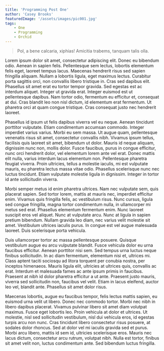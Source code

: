 ```yaml
---
title: 'Programming Post One'
author: 'Casey Brooks'
featuredImage: '/assets/images/pic001.jpg'
tags: 
    - One
    - Programming
    - Orchid
---
```


> Pol, a bene calcaria, xiphias! Amicitia trabems, tanquam talis olla.

Lorem ipsum dolor sit amet, consectetur adipiscing elit. Donec eu bibendum odio. Aenean in sapien felis. Pellentesque sem lectus, lobortis elementum felis eget, laoreet tempus lacus. Maecenas hendrerit risus sed sapien fringilla aliquam. Nullam a lobortis ligula, eget maximus lectus. Curabitur porta sagittis orci, non convallis libero tristique in. Cras sed dapibus elit. Phasellus sit amet erat eu tortor tempor gravida. Sed egestas est ac interdum aliquet. Integer ut gravida erat. Integer euismod est ut pellentesque dapibus. Nam tortor odio, fermentum eu efficitur et, consequat at dui. Cras blandit leo non nisl dictum, id elementum erat fermentum. Ut pharetra orci at quam congue tristique. Cras consequat justo nec hendrerit laoreet.

Phasellus id ipsum ut felis dapibus viverra vel eu neque. Aenean tincidunt porttitor vulputate. Etiam condimentum accumsan commodo. Integer imperdiet varius varius. Morbi eu sem massa. Ut augue quam, pellentesque venenatis risus sit amet, consectetur convallis nibh. Vivamus ipsum tellus, facilisis quis laoreet sit amet, bibendum ut dolor. Mauris id neque aliquam, dignissim nunc non, mollis dolor. Fusce faucibus, purus in congue efficitur, nunc orci hendrerit dolor, vel elementum lorem ante vel erat. Donec mattis elit nulla, varius interdum lacus elementum non. Pellentesque pharetra feugiat viverra. Proin ultricies, tellus a molestie iaculis, mi est vulputate mauris, eu pharetra lectus massa vitae odio. Phasellus scelerisque nunc nec luctus tincidunt. Etiam vulputate molestie ligula in dignissim. Integer in tortor id ante sollicitudin viverra.

Morbi semper metus id enim pharetra ultrices. Nam nec vulputate sem, quis placerat sapien. Sed tortor lorem, mattis at mauris nec, imperdiet efficitur enim. Vivamus quis fringilla felis, ac vestibulum risus. Nunc cursus, ligula sed congue fringilla, magna tortor condimentum nulla, in ullamcorper mi metus sed erat. Phasellus elementum fermentum enim. Nunc laoreet suscipit eros vel aliquet. Nunc at vulputate arcu. Nunc at ligula in sapien pretium bibendum. Nullam gravida leo diam, nec varius velit molestie sit amet. Vestibulum ultrices iaculis purus. In congue est vel augue malesuada laoreet. Duis scelerisque porta vehicula.

Duis ullamcorper tortor ac massa pellentesque posuere. Quisque vestibulum augue eu arcu vulputate blandit. Fusce vehicula dolor eu urna faucibus efficitur. Aenean porttitor nisi sem. Sed tempus urna luctus neque finibus sollicitudin. In ac diam fermentum, elementum nisi et, ultrices mi. Class aptent taciti sociosqu ad litora torquent per conubia nostra, per inceptos himenaeos. Mauris ligula elit, ultricies at ultrices quis, convallis ac erat. Interdum et malesuada fames ac ante ipsum primis in faucibus. Praesent at nibh id dolor pharetra efficitur a ut ante. Praesent justo mauris, viverra sed sollicitudin non, faucibus vel velit. Etiam in lacus eleifend, auctor leo vel, blandit ante. Phasellus sit amet dolor risus.

Maecenas lobortis, augue eu faucibus tempor, felis lectus mattis sapien, eu euismod urna velit ut libero. Donec nec commodo tortor. Morbi nec nibh in libero dapibus placerat. Vivamus pulvinar libero sit amet diam volutpat maximus. Fusce eget lobortis leo. Proin vehicula at dolor et ultrices. Ut molestie, nisl sed sollicitudin vestibulum, nisl dui vehicula eros, id egestas turpis arcu non nunc. Cras tincidunt libero consectetur risus posuere, at sodales dolor rhoncus. Sed at dolor vel mi iaculis gravida sed et purus. Morbi arcu libero, mattis id sem id, ultricies scelerisque eros. Mauris nec lacus dictum, consectetur arcu rutrum, volutpat nibh. Nulla est tortor, finibus sit amet velit non, luctus condimentum ante. Sed bibendum luctus fringilla.